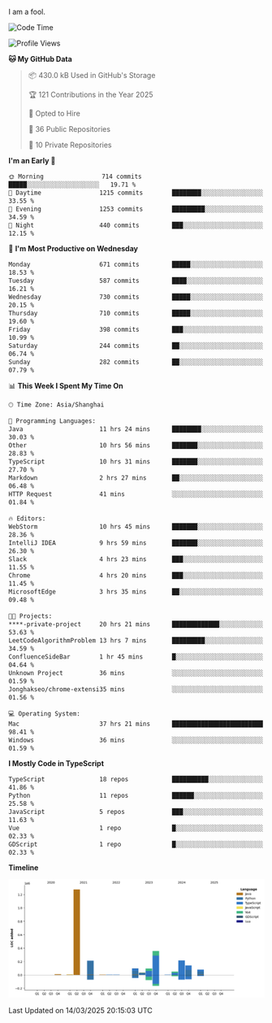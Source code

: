 I am a fool.

<!--START_SECTION:waka-->
![Code Time](http://img.shields.io/badge/Code%20Time-2%2C728%20hrs%2041%20mins-blue)

![Profile Views](http://img.shields.io/badge/Profile%20Views-4-blue)

**🐱 My GitHub Data** 

> 📦 430.0 kB Used in GitHub's Storage 
 > 
> 🏆 121 Contributions in the Year 2025
 > 
> 💼 Opted to Hire
 > 
> 📜 36 Public Repositories 
 > 
> 🔑 10 Private Repositories 
 > 
**I'm an Early 🐤** 

```text
🌞 Morning                714 commits         █████░░░░░░░░░░░░░░░░░░░░   19.71 % 
🌆 Daytime                1215 commits        ████████░░░░░░░░░░░░░░░░░   33.55 % 
🌃 Evening                1253 commits        █████████░░░░░░░░░░░░░░░░   34.59 % 
🌙 Night                  440 commits         ███░░░░░░░░░░░░░░░░░░░░░░   12.15 % 
```
📅 **I'm Most Productive on Wednesday** 

```text
Monday                   671 commits         █████░░░░░░░░░░░░░░░░░░░░   18.53 % 
Tuesday                  587 commits         ████░░░░░░░░░░░░░░░░░░░░░   16.21 % 
Wednesday                730 commits         █████░░░░░░░░░░░░░░░░░░░░   20.15 % 
Thursday                 710 commits         █████░░░░░░░░░░░░░░░░░░░░   19.60 % 
Friday                   398 commits         ███░░░░░░░░░░░░░░░░░░░░░░   10.99 % 
Saturday                 244 commits         ██░░░░░░░░░░░░░░░░░░░░░░░   06.74 % 
Sunday                   282 commits         ██░░░░░░░░░░░░░░░░░░░░░░░   07.79 % 
```


📊 **This Week I Spent My Time On** 

```text
🕑︎ Time Zone: Asia/Shanghai

💬 Programming Languages: 
Java                     11 hrs 24 mins      ████████░░░░░░░░░░░░░░░░░   30.03 % 
Other                    10 hrs 56 mins      ███████░░░░░░░░░░░░░░░░░░   28.83 % 
TypeScript               10 hrs 31 mins      ███████░░░░░░░░░░░░░░░░░░   27.70 % 
Markdown                 2 hrs 27 mins       ██░░░░░░░░░░░░░░░░░░░░░░░   06.48 % 
HTTP Request             41 mins             ░░░░░░░░░░░░░░░░░░░░░░░░░   01.84 % 

🔥 Editors: 
WebStorm                 10 hrs 45 mins      ███████░░░░░░░░░░░░░░░░░░   28.36 % 
IntelliJ IDEA            9 hrs 59 mins       ███████░░░░░░░░░░░░░░░░░░   26.30 % 
Slack                    4 hrs 23 mins       ███░░░░░░░░░░░░░░░░░░░░░░   11.55 % 
Chrome                   4 hrs 20 mins       ███░░░░░░░░░░░░░░░░░░░░░░   11.45 % 
MicrosoftEdge            3 hrs 35 mins       ██░░░░░░░░░░░░░░░░░░░░░░░   09.48 % 

🐱‍💻 Projects: 
****-private-project     20 hrs 21 mins      █████████████░░░░░░░░░░░░   53.63 % 
LeetCodeAlgorithmProblem 13 hrs 7 mins       █████████░░░░░░░░░░░░░░░░   34.59 % 
ConfluenceSideBar        1 hr 45 mins        █░░░░░░░░░░░░░░░░░░░░░░░░   04.64 % 
Unknown Project          36 mins             ░░░░░░░░░░░░░░░░░░░░░░░░░   01.59 % 
Jonghakseo/chrome-extensi35 mins             ░░░░░░░░░░░░░░░░░░░░░░░░░   01.56 % 

💻 Operating System: 
Mac                      37 hrs 21 mins      █████████████████████████   98.41 % 
Windows                  36 mins             ░░░░░░░░░░░░░░░░░░░░░░░░░   01.59 % 
```

**I Mostly Code in TypeScript** 

```text
TypeScript               18 repos            ██████████░░░░░░░░░░░░░░░   41.86 % 
Python                   11 repos            ██████░░░░░░░░░░░░░░░░░░░   25.58 % 
JavaScript               5 repos             ███░░░░░░░░░░░░░░░░░░░░░░   11.63 % 
Vue                      1 repo              █░░░░░░░░░░░░░░░░░░░░░░░░   02.33 % 
GDScript                 1 repo              █░░░░░░░░░░░░░░░░░░░░░░░░   02.33 % 
```



**Timeline**

![Lines of Code chart](https://raw.githubusercontent.com/VeejaLiu/VeejaLiu/master/assets/bar_graph.png)


 Last Updated on 14/03/2025 20:15:03 UTC
<!--END_SECTION:waka-->
